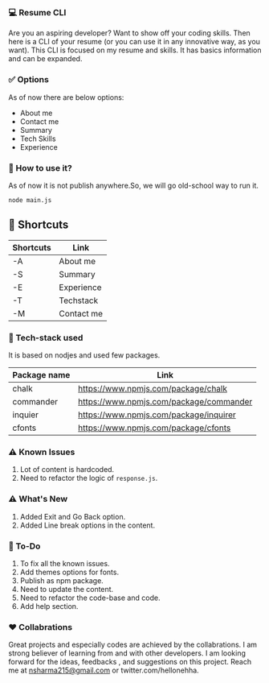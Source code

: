 ### :computer: Resume CLI

Are you an aspiring developer? Want to show off your coding skills. Then here is a CLI of your resume (or you can use it in any innovative way, as you want). This CLI is focused on my resume and skills. It has basics information and can be expanded.

### :white_check_mark: Options

As of now there are below options:

- About me
- Contact me
- Summary
- Tech Skills
- Experience

### :gem: How to use it?

As of now it is not publish anywhere.So, we will go old-school way to run it.

`node main.js`

## :gem: Shortcuts

| Shortcuts | Link       |
| --------- | ---------- |
| -A        | About me   |
| -S        | Summary    |
| -E        | Experience |
| -T        | Techstack  |
| -M        | Contact me |

### :gem: Tech-stack used

It is based on nodjes and used few packages.

| Package name | Link                                    |
| ------------ | --------------------------------------- |
| chalk        | https://www.npmjs.com/package/chalk     |
| commander    | https://www.npmjs.com/package/commander |
| inquier      | https://www.npmjs.com/package/inquirer  |
| cfonts       | https://www.npmjs.com/package/cfonts    |

### :warning: Known Issues

1. Lot of content is hardcoded.
2. Need to refactor the logic of `response.js`.

### :warning: What's New

1. Added Exit and Go Back option.
2. Added Line break options in the content.

### :memo: To-Do

1. To fix all the known issues.
2. Add themes options for fonts.
3. Publish as npm package.
4. Need to update the content.
5. Need to refactor the code-base and code.
6. Add help section.

### :hearts: Collabrations

Great projects and especially codes are achieved by the collabrations. I am strong believer of learning from and with other developers. I am looking forward for the ideas, feedbacks , and suggestions on this project. Reach me at nsharma215@gmail.com or twitter.com/hellonehha.
